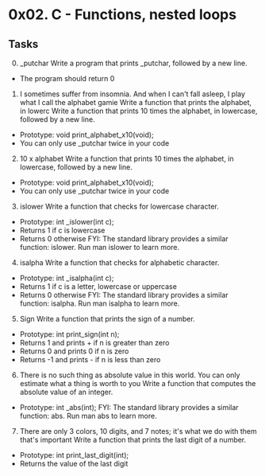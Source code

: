 # 0x02. C - Functions, nested loops
## Tasks
0. _putchar
Write a program that prints _putchar, followed by a new line.
- The program should return 0
1. I sometimes suffer from insomnia. And when I can't fall asleep, I play what I call the alphabet gamie
Write a function that prints the alphabet, in lowerc
Write a function that prints 10 times the alphabet, in lowercase, followed by a new line.
- Prototype: void print_alphabet_x10(void);
- You can only use _putchar twice in your code
2. 10 x alphabet
Write a function that prints 10 times the alphabet, in lowercase, followed by a new line.
- Prototype: void print_alphabet_x10(void);
- You can only use _putchar twice in your code
3. islower
Write a function that checks for lowercase character.
- Prototype: int _islower(int c);
- Returns 1 if c is lowercase
- Returns 0 otherwise
FYI: The standard library provides a similar function: islower. Run man islower to learn more.
4. isalpha
Write a function that checks for alphabetic character.
- Prototype: int _isalpha(int c);
- Returns 1 if c is a letter, lowercase or uppercase
- Returns 0 otherwise
FYI: The standard library provides a similar function: isalpha. Run man isalpha to learn more.
5. Sign
Write a function that prints the sign of a number.
- Prototype: int print_sign(int n);
- Returns 1 and prints + if n is greater than zero
- Returns 0 and prints 0 if n is zero
- Returns -1 and prints - if n is less than zero
6. There is no such thing as absolute value in this world. You can only estimate what a thing is worth to you
Write a function that computes the absolute value of an integer.
- Prototype: int _abs(int);
FYI: The standard library provides a similar function: abs. Run man abs to learn more.
7. There are only 3 colors, 10 digits, and 7 notes; it's what we do with them that's important
Write a function that prints the last digit of a number.
- Prototype: int print_last_digit(int);
- Returns the value of the last digit
